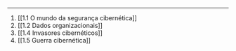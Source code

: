 
---

1. [[1.1 O mundo da segurança cibernética]]
2. [[1.2 Dados organizacionais]]
3. [[1.4 Invasores cibernéticos]]
4. [[1.5 Guerra cibernética]]
